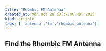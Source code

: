 ```yaml
---
title: "Rhombic FM Antenna"
created_at: Mon Oct 28 18:37:08 MDT 2013
kind: article
tags: [ 'antenna','fm','rhombic_antenna']
---
```


## Find the Rhombic FM Antenna

